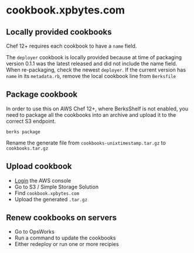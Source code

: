 # cookbook.xpbytes.com

## Locally provided cookbooks
Chef 12+ requires each cookbook to have a `name` field.

The `deployer` cookbook is locally provided because at time of packaging version 0.1.1 was the latest released and did
not include the name field. When re-packaging, check the newest `deployer`. If the current version has `name` in its
`metadata.rb`, remove the local cookbook line from `Berksfile`

## Package cookbook
In order to use this on AWS Chef 12+, where BerksShelf is not enabled, you need to package all the cookbooks into an
archive and upload it to the correct S3 endpoint.

```
berks package
```

Rename the generate file from `cookbooks-unixtimestamp.tar.gz` to `cookbooks.tar.gz`

## Upload cookbook

- [Login](https://xpbytes.signin.aws.amazon.com/console) the AWS console
- Go to S3 / Simple Storage Solution
- Find `cookbook.xpbytes.com`
- Upload the generated `.tar.gz`

## Renew cookbooks on servers

- Go to OpsWorks
- Run a command to update the cookbooks
- Either redeploy or run one or more recipies
